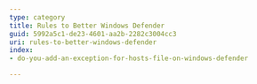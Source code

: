 ```yaml
---
type: category
title: Rules to Better Windows Defender
guid: 5992a5c1-de23-4601-aa2b-2282c3004cc3
uri: rules-to-better-windows-defender
index:
- do-you-add-an-exception-for-hosts-file-on-windows-defender

---
```

 

